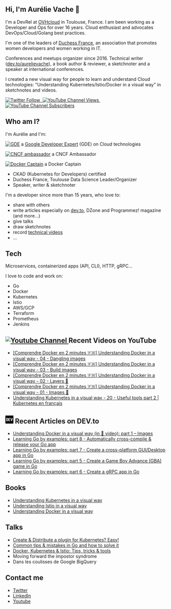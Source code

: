 ## Hi, I'm Aurélie Vache 👋

I'm a DevRel at [OVHcloud](https://www.ovhcloud.com/fr/) in Toulouse, France.
I am been working as a Developer and Ops for over 16 years. Cloud enthusiast and advocates DevOps/Cloud/Golang best practices. 

I'm one of the leaders of [Duchess France](https://www.duchess-france.org/), an association that promotes women developers and women working in IT.

Conferences and meetups organizer since 2016. Technical writer ([dev.to/aurelievache](https://dev.to/aurelievache/)), a book author & reviewer, a sketchnoter and a speaker at international conferences.

I created a new visual way for people to learn and understand Cloud technologies: "Understanding Kubernetes/Istio/Docker in a visual way" in sketchnotes and videos.

<a href="https://twitter.com/aurelievache"><img alt="Twitter Follow" src="https://img.shields.io/twitter/follow/aurelievache?label=Twitter&style=for-the-badge&logo=twitter&color=1DA1F2"> &nbsp;<a href="https://www.youtube.com/c/AurelieVache"><img alt="YouTube Channel Views" src="https://img.shields.io/youtube/channel/views/UCrRk0kOP58lBMl9B8ZS8Vlg?style=for-the-badge&logo=youtube&label=YOUTUBE VIEWS">&nbsp;<img alt="YouTube Channel Subscribers" src="https://img.shields.io/youtube/channel/subscribers/UCrRk0kOP58lBMl9B8ZS8Vlg?style=for-the-badge&logo=youtube&label=YOUTUBE"></a>

## Who am I?

I'm Aurélie and I'm:

<a href=""><img src="https://developers.google.com/profile/badges/community/gde/badge.svg" alt="GDE" style="width:120px;"/></a> a [Google Developer Expert](https://developers.google.com/community/experts/directory) (GDE) on Cloud technologies
 
<a href="https://www.cncf.io/people/ambassadors/"><img src="https://www.cncf.io/wp-content/uploads/2020/08/cncf_ambassador-768x628-1.png" alt="CNCF ambassador" style="width:120px;"/></a> a CNCF Ambassador
  
<a href="https://www.docker.com/community/captains
"><img src="https://avatars.githubusercontent.com/u/18412632?s=200&v=4" alt="Docker Captain" style="width:120px;"/></a> a Docker Captain
  
* CKAD (Kubernetes for Developers) certified
* Duchess France, Toulouse Data Science Leader/Organizer
* Speaker, writer & sketchnoter

I'm a developer since more than 15 years, who love to:
* share with others
* write articles especially on [dev.to](https://dev.to/aurelievache), DZone and Programmez! magazine (and more...)
* give talks
* draw sketchnotes
* record [technical videos](https://www.youtube.com/channel/UCrRk0kOP58lBMl9B8ZS8Vlg)
* ...

## Tech

Microservices, containerized apps (API, CLI), HTTP, gRPC...

I love to code and work on:
* Go
* Docker
* Kubernetes
* Istio
* AWS/GCP
* Terraform
* Prometheus
* Jenkins

 ## <a href="https://www.youtube.com/channel/UCrRk0kOP58lBMl9B8ZS8Vlg"><img src="https://cdn.worldvectorlogo.com/logos/youtube-icon.svg" title="YouTube ChannelDocker" alt="Youtube Channel" width="30"/> </a>Recent Videos on YouTube
 
<!-- YOUTUBE-VIDEOS-LIST:START -->
- [[Comprendre Docker en 2 minutes 🇫🇷] Understanding Docker in a visual way - 04 - Dangling images](https://www.youtube.com/watch?v=JygkQiKzve8)
- [[Comprendre Docker en 2 minutes 🇫🇷] Understanding Docker in a visual way - 03 - Build images](https://www.youtube.com/watch?v=3IFixKo9b5I&t=4s)
- [[Comprendre Docker en 2 minutes 🇫🇷] Understanding Docker in a visual way - 02 - Layers 🍰](https://www.youtube.com/watch?v=zdFFRQuKgrQ)
- [[Comprendre Docker en 2 minutes 🇫🇷] Understanding Docker in a visual way - 01 - Images 🎂](https://www.youtube.com/watch?v=3hol91BkYHU&t=8s)
- [Understanding Kubernetes in a visual way - 20 - Useful tools part 2 | Kubernetes en français](https://www.youtube.com/watch?v=M9CN-VEBcME)
<!-- YOUTUBE-VIDEOS-LIST:END -->
  
## <a href="https://dev.to/aurelievache"><img src="https://github.com/FrancescoXX/FrancescoXX/blob/main/dev-black.png" title="DEV" alt="DEV" width="25"/></a> Recent Articles on DEV.to
 <!-- DEVTO-BLOG-LIST:START -->
- [Understanding Docker in a visual way (in 🎥 video): part 1 – Images ](https://dev.to/aurelievache/understanding-docker-in-a-visual-way-in-video-part-1-images-4fbn)
- [Learning Go by examples: part 8 - Automatically cross-compile & release your Go app ](https://dev.to/aurelievache/learning-go-by-examples-part-8-automatically-cross-compile-release-your-go-app-457a)
- [Learning Go by examples: part 7 - Create a cross-platform GUI/Desktop app in Go ](https://dev.to/aurelievache/learning-go-by-examples-part-7-create-a-cross-platform-gui-desktop-app-in-go-44j1)
- [Learning Go by examples: part 5 - Create a Game Boy Advance (GBA) game in Go ](https://dev.to/aurelievache/learning-go-by-examples-part-5-create-a-game-boy-advance-gba-game-in-go-5944)
- [Learning Go by examples: part 6 - Create a gRPC app in Go ](https://dev.to/aurelievache/learning-go-by-examples-part-6-create-a-grpc-app-in-go-2ja3)
<!-- DEVTO-BLOG-LIST:END -->
 
## Books

* [Understanding Kubernetes in a visual way](https://gumroad.com/aurelievache#uCxcr)
* [Understanding Istio in a visual way](https://gumroad.com/aurelievache#vJYhM)
* [Understanding Docker in a visual way](https://gumroad.com/aurelievache#YTLzM)

## Talks

* [Create & Distribute a plugin for Kubernetes? Easy!](http://bit.ly/kubernetes-plugin-krew)
* [Common tips & mistakes in Go and how to solve it](https://docs.google.com/presentation/d/1RIzB0mW7XbaoarZVoRQREPE4ZBEY9wsbaGE97Ju6G-U/)
* [Docker, Kubernetes & Istio: Tips, tricks & tools](http://bit.ly/docker-k8s-Istio-tips-tricks)
* Moving forward the impostor syndrome
* Dans les coulisses de Google BigQuery

## Contact me

* [Twitter](https://twitter.com/aurelievache)
* [LinkedIn](https://www.linkedin.com/in/aurelievache/)
* [Youtube](https://www.youtube.com/channel/UCrRk0kOP58lBMl9B8ZS8Vlg)
